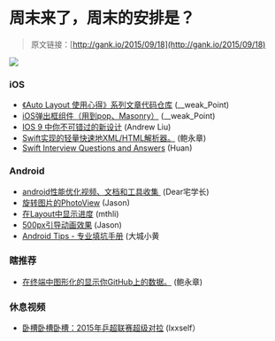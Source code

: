 # 周末来了，周末的安排是？

> 原文链接：[http://gank.io/2015/09/18](http://gank.io/2015/09/18)

![](http://ww2.sinaimg.cn/large/7a8aed7bgw1ew6boqjcdaj20qe11on2h.jpg)

### iOS

* [《Auto Layout 使用心得》系列文章代码仓库](https://github.com/johnlui/AutoLayout) (__weak_Point)
* [iOS弹出框组件（用到pop、Masonry）](https://github.com/adad184/MMPopupView) (__weak_Point)
* [IOS 9 中你不可错过的新设计](http://www.jianshu.com/p/fdd39301a32e) (Andrew Liu)
* [Swift实现的轻量快速地XML/HTML解析器。](https://github.com/cezheng/Fuzi) (鲍永章)
* [Swift Interview Questions and Answers](http://www.raywenderlich.com/110982/swift) (Huan)

### Android

* [android性能优化视频、文档和工具收集&nbsp;](https://github.com/Juude/awesome) (Dear宅学长)
* [旋转图片的PhotoView](https://github.com/ChenSiLiang/RotatePhotoView) (Jason)
* [在Layout中显示进度](https://github.com/iammert/ProgressLayout) (mthli)
* [500px引导动画效果](https://github.com/hanks) (Jason)
* [Android Tips - 专业填坑手册](https://github.com/tangqi92/Android) (大城小黄

### 瞎推荐

* [在终端中图形化的显示你GitHub上的数据。](https://github.com/IonicaBizau/github) (鲍永章)

### 休息视频

* [卧槽卧槽卧槽：2015年乒超联赛超级对拉](http://v.youku.com/v_show/id_XMTMzMjc5NzYwMA==.html?f=26082106&ev=2&from=y1.3) (lxxself）

